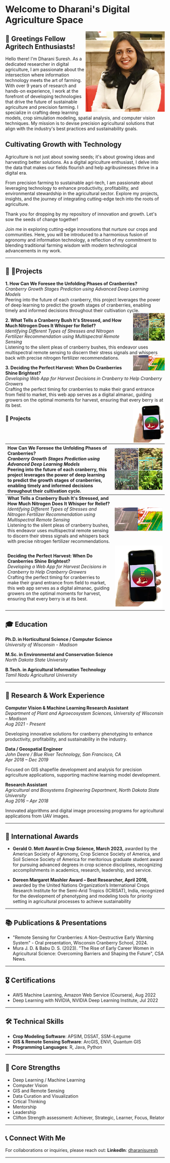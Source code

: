 # Welcome to Dharani's Digital Agriculture Space

<img src="images/Dharani_Headshot_photo - Copy.jpg" alt="Dharani's Headshot" width="250" align="right" />

## 🌿 Greetings Fellow Agritech Enthusiasts!
Hello there! I'm Dharani Suresh. As a dedicated researcher in digital agriculture, I am passionate about the intersection where information technology meets the art of farming. With over 9 years of research and hands-on experience, I work at the forefront of developing technologies that drive the future of sustainable agriculture and precision farming. I specialize in crafting deep learning models, crop simulation modeling, spatial analysis, and computer vision techniques. My mission is to devise precision agricultural solutions that align with the industry's best practices and sustainability goals.

## Cultivating Growth with Technology

Agriculture is not just about sowing seeds; it's about growing ideas and harvesting better solutions. As a digital agriculture enthusiast, I delve into the data that makes our fields flourish and help agribusinesses thrive in a digital era. 

From precision farming to sustainable agri-tech, I am passionate about leveraging technology to enhance productivity, profitability, and environmental stewardship in the agricultural sector. Explore my projects, insights, and the journey of integrating cutting-edge tech into the roots of agriculture.

Thank you for dropping by my repository of innovation and growth. Let's sow the seeds of change together! 

Join me in exploring cutting-edge innovations that nurture our crops and communities. Here, you will be introduced to a harmonious fusion of agronomy and information technology, a reflection of my commitment to blending traditional farming wisdom with modern technological advancements in my work.

---
## 🌱 🤖Projects

<p><strong>1. How Can We Foresee the Unfolding Phases of Cranberries?</strong><br>
   <em>Cranberry Growth Stages Prediction using Advanced Deep Learning Models</em><br>
   Peering into the future of each cranberry, this project leverages the power of deep learning to predict the growth stages of cranberries, enabling timely and informed decisions throughout their cultivation cycle.
   <img src="/images/GDD.jpg" alt="Cranberry Growth Prediction" width="100" align="right"/>
</p>

<p><strong>2. What Tells a Cranberry Bush It's Stressed, and How Much Nitrogen Does It Whisper for Relief?</strong><br>
   <em>Identifying Different Types of Stresses and Nitrogen Fertilizer Recommendation using Multispectral Remote Sensing</em><br>
   Listening to the silent pleas of cranberry bushes, this endeavor uses multispectral remote sensing to discern their stress signals and whispers back with precise nitrogen fertilizer recommendations.
       <img src="/images/THUMBNAILREMOTESENSING.jpg" alt="Watch the video" width="100" align="right"/>
</p>

<p><strong>3. Deciding the Perfect Harvest: When Do Cranberries Shine Brightest?</strong><br>
   <em>Developing Web App for Harvest Decisions in Cranberry to Help Cranberry Growers</em><br>
   Crafting the perfect timing for cranberries to make their grand entrance from field to market, this web app serves as a digital almanac, guiding growers on the optimal moments for harvest, ensuring that every berry is at its best.
   <img src="/images/APPGITHUB.jpg" alt="Web App for Harvest Decisions" width="100" align="right"/>
</p>

### 🌾 Projects

| **How Can We Foresee the Unfolding Phases of Cranberries?** <br> _Cranberry Growth Stages Prediction using Advanced Deep Learning Models_ <br> Peering into the future of each cranberry, this project leverages the power of deep learning to predict the growth stages of cranberries, enabling timely and informed decisions throughout their cultivation cycle. | <img src="/images/GDD.jpg" width="100%" alt="Cranberry Growth Prediction"/> |
|:---|:---:|
| **What Tells a Cranberry Bush It's Stressed, and How Much Nitrogen Does It Whisper for Relief?** <br> _Identifying Different Types of Stresses and Nitrogen Fertilizer Recommendation using Multispectral Remote Sensing_ <br> Listening to the silent pleas of cranberry bushes, this endeavor uses multispectral remote sensing to discern their stress signals and whispers back with precise nitrogen fertilizer recommendations. | <img src="/images/THUMBNAILREMOTESENSING.jpg" width="100%" alt="Stress Detection in Cranberries"/> |
| **Deciding the Perfect Harvest: When Do Cranberries Shine Brightest?** <br> _Developing a Web App for Harvest Decisions in Cranberry to Help Cranberry Growers_ <br> Crafting the perfect timing for cranberries to make their grand entrance from field to market, this web app serves as a digital almanac, guiding growers on the optimal moments for harvest, ensuring that every berry is at its best. | <img src="/images/APPGITHUB.jpg" width="100%" alt="Web App for Harvest Decisions"/> |

## 🎓 Education

**Ph.D. in Horticultural Science / Computer Science**  
_University of Wisconsin - Madison_  

**M.Sc. in Environmental and Conservation Science**  
_North Dakota State University_  

**B.Tech. in Agricultural Information Technology**  
_Tamil Nadu Agricultural University_  

---

## 💼 Research & Work Experience

**Computer Vision & Machine Learning Research Assistant**  
_Department of Plant and Agroecosystem Sciences, University of Wisconsin – Madison_  
_Aug 2021 - Present_

Developing innovative solutions for cranberry phenotyping to enhance productivity, profitability, and sustainability in the industry.

**Data / Geospatial Engineer**  
_John Deere / Blue River Technology, San Francisco, CA_  
_Apr 2018 – Dec 2019_

Focused on GIS shapefile development and analysis for precision agriculture applications, supporting machine learning model development.

**Research Assistant**  
_Agricultural and Biosystems Engineering Department, North Dakota State University_  
_Aug 2016 – Apr 2018_

Innovated algorithms and digital image processing programs for agricultural applications from UAV images.

---

## 🏅 International Awards

- ****Gerald O. Mott Award in Crop Science,** March 2023,** awarded by the American Society of Agronomy, Crop Science Society of America, and Soil 
Science Society of America for meritorious graduate student award for pursuing advanced degrees in crop science disciplines, recognizing 
accomplishments in academics, research, leadership, and service.

- **Doreen Margaret Mashler Award – Best Researcher, April 2016,** awarded by the United Nations Organization’s International Crops Research 
Institute for the Semi-Arid Tropics (ICRISAT), India, recognized for the development of phenotyping and modeling tools for priority setting in agricultural 
processes to achieve sustainability

---

## 📚 Publications & Presentations

- "Remote Sensing for Cranberries: A Non-Destructive Early Warning System" - Oral presentation, Wisconsin Cranberry School, 2024.
- Mura J. D. & Babu D. S. (2023). "The Rise of Early Career Women in Agricultural Science: Overcoming Barriers and Shaping the Future", CSA News.
  
---

## 🎖 Certifications

- AWS Machine Learning, Amazon Web Service (Coursera), Aug 2022
- Deep Learning with NVIDIA, NVIDIA Deep Learning Institute, Jul 2022

---

## 🛠 Technical Skills

- **Crop Modeling Software**: APSIM, DSSAT, SSM-iLegume
- **GIS & Remote Sensing Software**: ArcGIS, ENVI, Quantum GIS
- **Programming Languages**: R, Java, Python

---

## 🌱 Core Strengths

- Deep Learning / Machine Learning
- Computer Vision
- GIS and Remote Sensing
- Data Curation and Visualization
- Crtical Thinking
- Mentorship
- Leadership
- Clifton Strength assessment: Achiever, Strategic, Learner, Focus, Relator 

---

## 📞 Connect With Me

For collaborations or inquiries, please reach out:
**LinkedIn**: [dharanisuresh](https://www.linkedin.com/in/dharanisuresh)  

---
